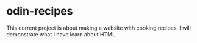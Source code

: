 # odin-recipes

This current project is about making a website with cooking recipes. I will demonstrate what I have learn about HTML.